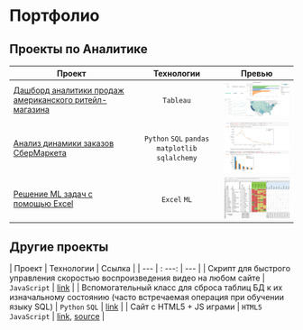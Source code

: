 # Портфолио 

## Проекты по Аналитике


| Проект | Технологии | Превью |
| --- | :---: | --- |
| [Дашборд аналитики продаж американского ритейл-магазина][Tableau] | `Tableau` | [<img src="/images/tableau.png" width="250" alt="Tableau">][Tableau] |
| [Анализ динамики заказов СберМаркета][Sber] | `Python` `SQL` `pandas` `matplotlib` `sqlalchemy` | [<img src="/images/sber.png" width="250" alt="SberMarket">][Sber] |
| [Решение ML задач с помощью Excel][Excel] | `Excel` `ML` |  [<img src="/images/excel.png" width="250" alt="Excel">][Excel]  |


[Excel]: /Excel%20(ML)/
[Tableau]: https://public.tableau.com/views/SuperstoreDashboard_16448447496050/SalesDashboard
[Sber]: /Notebooks/Orders%20analysis.ipynb


## Другие проекты

| Проект | Технологии | Ссылка |
| --- | : ---: | --- |
| Скрипт для быстрого управления скоростью воспроизведения видео на любом сайте | `JavaScript` | [link][speedControl] |
| Вспомогательный класс для сброса таблиц БД к их изначальному состоянию (часто встречаемая операция при обучении языку SQL) | `Python` `SQL` | [link][tableHelper] |
| Сайт с HTML5 + JS играми | `HTML5` `JavaScript` | [link][games], [source][games_source] |

[speedControl]: https://github.com/mksmpc/VideoSpeedControl
[tableHelper]: https://github.com/mksmpc/SQL_Interactive/tree/main/helpers
[games]: https://mksmpc.github.io/
[games_source]: https://github.com/mksmpc/mksmpc.github.io
